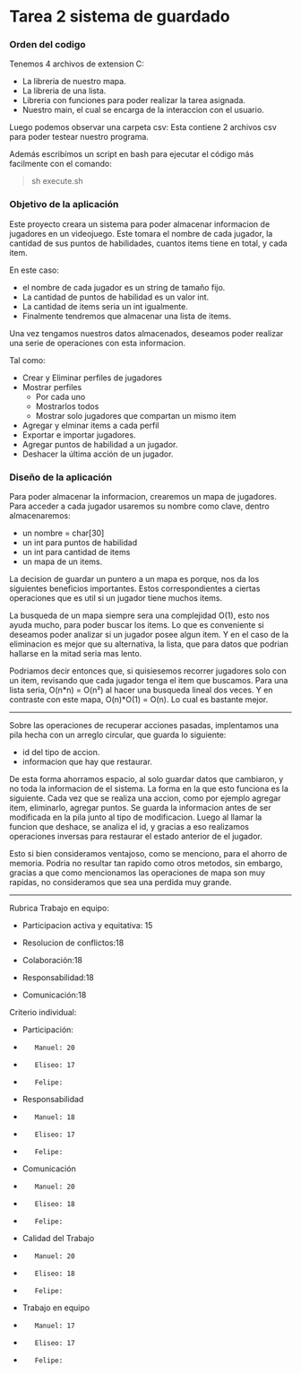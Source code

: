 # Tarea 2 sistema de guardado

### Orden del codigo

Tenemos 4 archivos de extension C:
- La libreria de nuestro mapa.
- La libreria de una lista.
- Libreria con funciones para poder realizar la tarea asignada.
- Nuestro main, el cual se encarga de la interaccion con el usuario.

Luego podemos observar una carpeta csv:
Esta contiene 2 archivos csv para poder testear nuestro programa.

Además escribímos un script en bash para ejecutar el código más facilmente con el comando:
>sh execute.sh


### Objetivo de la aplicación

Este proyecto creara un sistema para poder almacenar informacion de jugadores en un videojuego.
Este tomara el nombre de cada jugador, la cantidad de sus puntos de habilidades, cuantos items tiene en total, y cada item. 

En este caso:
- el nombre de cada jugador es un string de tamaño fijo.
- La cantidad de puntos de habilidad es un valor int.
- La cantidad de items seria un int igualmente.
- Finalmente tendremos que almacenar una lista de items.

Una vez tengamos nuestros datos almacenados, deseamos poder realizar
una serie de operaciones con esta informacion.

Tal como:

- Crear y Eliminar perfiles de jugadores
- Mostrar perfiles
	- Por cada uno
  - Mostrarlos todos
  - Mostrar solo jugadores que compartan un mismo item
- Agregar y elminar items a cada perfil
- Exportar e importar jugadores.
- Agregar puntos de habilidad a un jugador.
- Deshacer la última acción de un jugador.
### Diseño de la aplicación

Para poder almacenar la informacion, crearemos un mapa de jugadores.
Para acceder a cada jugador usaremos su nombre como clave, dentro almacenaremos:
- un nombre = char[30]
- un int para puntos de habilidad
- un int para cantidad de items
- un mapa de un items.

La decision de guardar un puntero a un mapa es porque, nos da los siguientes beneficios importantes. Estos correspondientes a ciertas operaciones que es util si un jugador tiene muchos items.

La busqueda de un mapa siempre sera una complejidad O(1), esto nos ayuda mucho, para poder buscar los items.
Lo que es conveniente si deseamos poder analizar si un jugador posee algun item. Y en el caso de la eliminacion es mejor que su alternativa, la lista, que para datos que podrian hallarse en la mitad seria mas lento.

Podriamos decir entonces que, si quisiesemos recorrer jugadores solo con un item, revisando que cada jugador tenga el item que buscamos. Para una lista seria, O(n*n) = O(n²) al hacer una busqueda lineal dos veces. Y en contraste con este mapa, O(n)*O(1) = O(n). Lo cual es bastante mejor.

---

Sobre las operaciones de recuperar acciones pasadas, implentamos una pila hecha con un arreglo circular, que guarda lo siguiente:

- id del tipo de accion.
- informacion que hay que restaurar.

De esta forma ahorramos espacio, al solo guardar datos que cambiaron, y no toda la informacion de el sistema.
La forma en la que esto funciona es la siguiente. Cada vez que se realiza una accion, como por ejemplo agregar item, eliminarlo, agregar puntos. Se guarda la informacion antes de ser modificada en la pila junto al tipo de modificacion. Luego al llamar la funcion que deshace, se analiza el id, y gracias a eso realizamos operaciones inversas para restaurar el estado anterior de el jugador.

Esto si bien consideramos ventajoso, como se menciono, para el ahorro de memoria. Podria no resultar tan rapido como otros metodos, sin embargo, gracias a que como mencionamos las operaciones de mapa son muy rapidas, no consideramos que sea una perdida muy grande.
 
 ---


Rubrica Trabajo en equipo:

-    Participacion activa y equitativa: 15

-    Resolucion de conflictos:18

-    Colaboración:18

-    Responsabilidad:18

-    Comunicación:18

Criterio individual:

-    Participación:
-        Manuel: 20
-        Eliseo: 17
-        Felipe: 
-    Responsabilidad
-        Manuel: 18
-        Eliseo: 17
-        Felipe: 
-    Comunicación
-        Manuel: 20
-        Eliseo: 18
-        Felipe: 
-    Calidad del Trabajo
-        Manuel: 20
-        Eliseo: 18
-        Felipe: 
-    Trabajo en equipo
-        Manuel: 17
-        Eliseo: 17
-        Felipe: 
